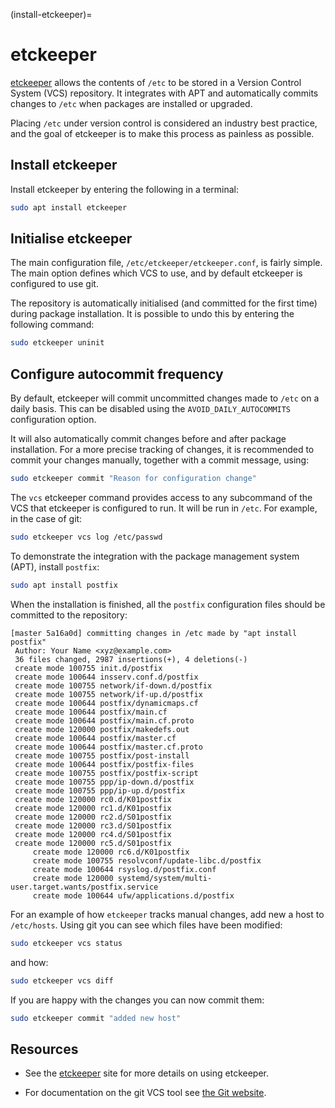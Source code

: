 (install-etckeeper)=
# etckeeper

[etckeeper](https://etckeeper.branchable.com/) allows the contents of `/etc` to be stored in a Version Control System (VCS) repository. It integrates with APT and automatically commits changes to `/etc` when packages are installed or upgraded.

Placing `/etc` under version control is considered an industry best practice, and the goal of etckeeper is to make this process as painless as possible.

## Install etckeeper

Install etckeeper by entering the following in a terminal:

```bash
sudo apt install etckeeper
```

## Initialise etckeeper

The main configuration file, `/etc/etckeeper/etckeeper.conf`, is fairly simple. The main option defines which VCS to use, and by default etckeeper is configured to use git.

The repository is automatically initialised (and committed for the first time) during package installation. It is possible to undo this by entering the following command:

```bash
sudo etckeeper uninit
```

## Configure autocommit frequency

By default, etckeeper will commit uncommitted changes made to `/etc` on a daily basis. This can be disabled using the `AVOID_DAILY_AUTOCOMMITS` configuration option.

It will also automatically commit changes before and after package installation. For a more precise tracking of changes, it is recommended to commit your changes manually, together with a commit message, using:

```bash
sudo etckeeper commit "Reason for configuration change"
```

The `vcs` etckeeper command provides access to any subcommand of the VCS that etckeeper is configured to run. It will be run in `/etc`. For example, in the case of git:

```bash
sudo etckeeper vcs log /etc/passwd
```

To demonstrate the integration with the package management system (APT), install `postfix`:

```bash
sudo apt install postfix
```

When the installation is finished, all the `postfix` configuration files should be committed to the repository:

```text
[master 5a16a0d] committing changes in /etc made by "apt install postfix"
 Author: Your Name <xyz@example.com>
 36 files changed, 2987 insertions(+), 4 deletions(-)
 create mode 100755 init.d/postfix
 create mode 100644 insserv.conf.d/postfix
 create mode 100755 network/if-down.d/postfix
 create mode 100755 network/if-up.d/postfix
 create mode 100644 postfix/dynamicmaps.cf
 create mode 100644 postfix/main.cf
 create mode 100644 postfix/main.cf.proto
 create mode 120000 postfix/makedefs.out
 create mode 100644 postfix/master.cf
 create mode 100644 postfix/master.cf.proto
 create mode 100755 postfix/post-install
 create mode 100644 postfix/postfix-files
 create mode 100755 postfix/postfix-script
 create mode 100755 ppp/ip-down.d/postfix
 create mode 100755 ppp/ip-up.d/postfix
 create mode 120000 rc0.d/K01postfix
 create mode 120000 rc1.d/K01postfix
 create mode 120000 rc2.d/S01postfix
 create mode 120000 rc3.d/S01postfix
 create mode 120000 rc4.d/S01postfix
 create mode 120000 rc5.d/S01postfix
     create mode 120000 rc6.d/K01postfix
     create mode 100755 resolvconf/update-libc.d/postfix
     create mode 100644 rsyslog.d/postfix.conf
     create mode 120000 systemd/system/multi-user.target.wants/postfix.service
     create mode 100644 ufw/applications.d/postfix
```

For an example of how `etckeeper` tracks manual changes, add new a host to `/etc/hosts`. Using git you can see which files have been modified:

```bash
sudo etckeeper vcs status
```

and how:

```bash
sudo etckeeper vcs diff
```

If you are happy with the changes you can now commit them:

```bash
sudo etckeeper commit "added new host"
```

## Resources

- See the [etckeeper](https://etckeeper.branchable.com/) site for more details on using etckeeper.

- For documentation on the git VCS tool see [the Git website](https://git-scm.com/).
